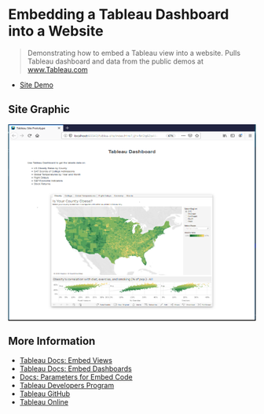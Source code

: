 # Embedding a Tableau Dashboard into a Website


> Demonstrating how to embed a Tableau view into a website.
> Pulls Tableau dashboard and data from the public demos at www.Tableau.com
- [Site Demo](https://edwardrutz.github.io/tableau-embed-site/)


## Site Graphic
<div align="center">
    <img src="https://github.com/EdwardRutz/tableau-embed-site/blob/master/tableau-dashboard-embed-website.png"
        height="400" width="600" align="center">
</div>



## More Information

- [Tableau Docs: Embed Views](https://help.tableau.com/current/pro/desktop/en-us/embed.htm)
- [Tableau Docs: Embed Dashboards](https://help.tableau.com/current/pro/desktop/en-us/embed_dashboard.htm)
- [Docs: Parameters for Embed Code](https://help.tableau.com/current/pro/desktop/en-us/embed_list.htm)
- [Tableau Developers Program](https://community.tableau.com/community/developers/overview?_ga=2.172033507.118975520.1568813733-1711348075.1568813733)
- [Tableau GitHub](https://github.com/tableau)
- [Tableau Online](https://www.tableau.com/products/cloud-bi)